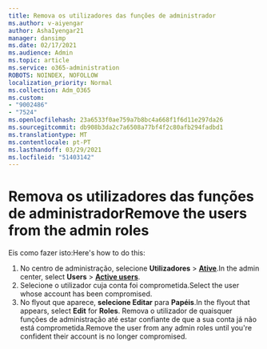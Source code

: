 ```yaml
---
title: Remova os utilizadores das funções de administrador
ms.author: v-aiyengar
author: AshaIyengar21
manager: dansimp
ms.date: 02/17/2021
ms.audience: Admin
ms.topic: article
ms.service: o365-administration
ROBOTS: NOINDEX, NOFOLLOW
localization_priority: Normal
ms.collection: Adm_O365
ms.custom:
- "9002486"
- "7524"
ms.openlocfilehash: 23a6533f0ae759a7b8bc4a668f1f6d11e297da26
ms.sourcegitcommit: db908b3da2c7a6508a77bf4f2c80afb294fadbd1
ms.translationtype: MT
ms.contentlocale: pt-PT
ms.lasthandoff: 03/29/2021
ms.locfileid: "51403142"
---
```

# <a name="remove-the-users-from-the-admin-roles"></a><span data-ttu-id="c9999-102">Remova os utilizadores das funções de administrador</span><span class="sxs-lookup"><span data-stu-id="c9999-102">Remove the users from the admin roles</span></span>

<span data-ttu-id="c9999-103">Eis como fazer isto:</span><span class="sxs-lookup"><span data-stu-id="c9999-103">Here's how to do this:</span></span>

1. <span data-ttu-id="c9999-104">No centro de administração, selecione **Utilizadores**  >  [**Ative**](https://go.microsoft.com/fwlink/p/?linkid=834822).</span><span class="sxs-lookup"><span data-stu-id="c9999-104">In the admin center, select **Users** > [**Active users**](https://go.microsoft.com/fwlink/p/?linkid=834822).</span></span>
1. <span data-ttu-id="c9999-105">Selecione o utilizador cuja conta foi comprometida.</span><span class="sxs-lookup"><span data-stu-id="c9999-105">Select the user whose account has been compromised.</span></span>
1. <span data-ttu-id="c9999-106">No flyout que aparece, **selecione Editar** para **Papéis**.</span><span class="sxs-lookup"><span data-stu-id="c9999-106">In the flyout that appears, select **Edit** for **Roles**.</span></span> <span data-ttu-id="c9999-107">Remova o utilizador de quaisquer funções de administração até estar confiante de que a sua conta já não está comprometida.</span><span class="sxs-lookup"><span data-stu-id="c9999-107">Remove the user from any admin roles until you're confident their account is no longer compromised.</span></span>

